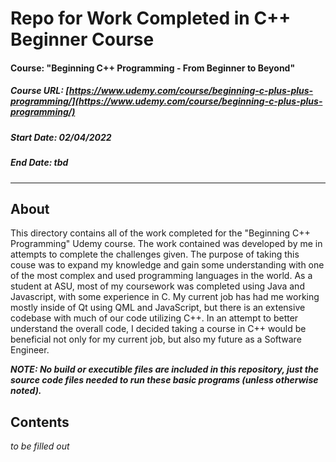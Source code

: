 # Repo for Work Completed in C++ Beginner Course
#### Course: "Beginning C++ Programming - From Beginner to Beyond"
##### Course URL: [https://www.udemy.com/course/beginning-c-plus-plus-programming/](https://www.udemy.com/course/beginning-c-plus-plus-programming/)
##### Start Date: 02/04/2022
##### End Date: tbd

<hr />

## About

This directory contains all of the work completed for the "Beginning C++ Programming" Udemy course.  The work contained was developed by me in attempts to complete the challenges given.  The purpose of taking this couse was to expand my knowledge and gain some understanding with one of the most complex and used programming languages in the world.  As a student at ASU, most of my coursework was completed using Java and Javascript, with some experience in C.  My current job has had me working mostly inside of Qt using QML and JavaScript, but there is an extensive codebase with much of our code utilizing C++.  In an attempt to better understand the overall code, I decided taking a course in C++ would be beneficial not only for my current job, but also my future as a Software Engineer.

***NOTE: No build or executible files are included in this repository, just the source code files needed to run these basic programs (unless otherwise noted).***

## Contents

_to be filled out_
